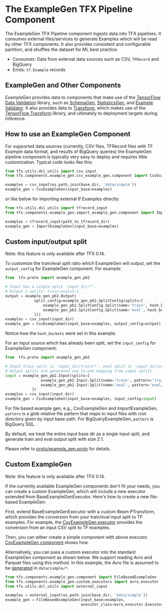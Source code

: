 # The ExampleGen TFX Pipeline Component

The ExampleGen TFX Pipeline component ingests data into TFX pipelines. It
consumes external files/services to generate Examples which will be read by
other TFX components. It also provides consistent and configurable partition,
and shuffles the dataset for ML best practice.

*   Consumes: Data from external data sources such as CSV, `TFRecord` and BigQuery
*   Emits: `tf.Example` records

## ExampleGen and Other Components

ExampleGen provides data to components that make use of the
[TensorFlow Data Validation](tfdv.md) library, such as [SchemaGen](schemagen.md),
[StatisticsGen](statsgen.md), and [Example Validator](exampleval.md).  It also
provides data to [Transform](transform.md), which makes use of the
[TensorFlow Transform](tft.md) library, and ultimately to deployment targets
during inference.

## How to use an ExampleGen Component

For supported data sources (currently, CSV files, TFRecord files with TF Example
data format, and results of BigQuery queries) the ExampleGen pipeline component
is typically very easy to deploy and requires little customization. Typical code
looks like this:

```python
from tfx.utils.dsl_utils import csv_input
from tfx.components.example_gen.csv_example_gen.component import CsvExampleGen

examples = csv_input(os.path.join(base_dir, 'data/simple'))
example_gen = CsvExampleGen(input_base=examples)
```

or like below for importing external tf Examples directly:

```python
from tfx.utils.dsl_utils import tfrecord_input
from tfx.components.example_gen.import_example_gen.component import ImportExampleGen

examples = tfrecord_input(path_to_tfrecord_dir)
example_gen = ImportExampleGen(input_base=examples)
```

## Custom input/output split

Note: this feature is only available after TFX 0.14.

To customize the train/eval split ratio which ExampleGen will output, set the
`output_config` for ExampleGen component. For example:

```python
from  tfx.proto import example_gen_pb2

# Input has a single split 'input_dir/*'.
# Output 2 splits: train:eval=3:1.
output = example_gen_pb2.Output(
             split_config=example_gen_pb2.SplitConfig(splits=[
                 example_gen_pb2.SplitConfig.Split(name='train', hash_buckets=3),
                 example_gen_pb2.SplitConfig.Split(name='eval', hash_buckets=1)
             ]))
examples = csv_input(input_dir)
example_gen = CsvExampleGen(input_base=examples, output_config=output)
```

Notice how the `hash_buckets` were set in this example.

For an input source which has already been split, set the `input_config` for
ExampleGen component:

```python
from  tfx.proto import example_gen_pb2

# Input train split is 'input_dir/train/*', eval split is 'input_dir/eval/*'.
# Output splits are generated one-to-one mapping from input splits.
input = example_gen_pb2.Input(splits=[
                example_gen_pb2.Input.Split(name='train', pattern='train/*'),
                example_gen_pb2.Input.Split(name='eval', pattern='eval/*')
            ])
examples = csv_input(input_dir)
example_gen = CsvExampleGen(input_base=examples, input_config=input)
```

For file based example gen, e.g., CsvExampleGen and ImportExampleGen, `pattern`
is a glob relative file pattern that maps to input files with root directory
given by input base path. For BigQueryExampleGen, `pattern` is BigQuery SQL.

By default, we treat the entire input base dir as a single input split, and
generate train and eval output split with size 2:1.

Please refer to
[proto/example_gen.proto](https://github.com/tensorflow/tfx/blob/master/tfx/proto/example_gen.proto)
for details.

## Custom ExampleGen

Note: this feature is only available after TFX 0.14.

If the currently available ExampleGen components don't fit your needs, you can
create a custom ExampleGen, which will include a new executor extended from
BaseExampleGenExecutor. Here's how to create a new file-based ExampleGen:

First, extend BaseExampleGenExecutor with a custom Beam PTransform, which
provides the conversion from your train/eval input split to TF examples. For
example, the
[CsvExampleGen executor](https://github.com/tensorflow/tfx/blob/master/tfx/components/example_gen/csv_example_gen/executor.py)
provides the conversion from an input CSV split to TF examples.

Then, you can either create a simple component with above executor. [CsvExampleGen component](https://github.com/tensorflow/tfx/blob/master/tfx/components/example_gen/csv_example_gen/component.py) shows how.

Alternatively, you can pass a custom executor into the standard ExampleGen component
as shown below. We support reading Avro and Parquet files using this method. In this example, the Avro file is assumed to be [generated](https://github.com/tensorflow/tfx/tree/master/tfx/components/testdata/external/avro/generate_avro_file.py) in `data/simple/*`.

```python
from tfx.components.example_gen.component import FileBasedExampleGen
from tfx.components.example_gen.custom_executors import avro_executor
from tfx.utils.dsl_utils import external_input

examples = external_input(os.path.join(base_dir, 'data/simple'))
example_gen = FileBasedExampleGen(input_base=examples,
                                  executor_class=avro_executor.Executor)
```
